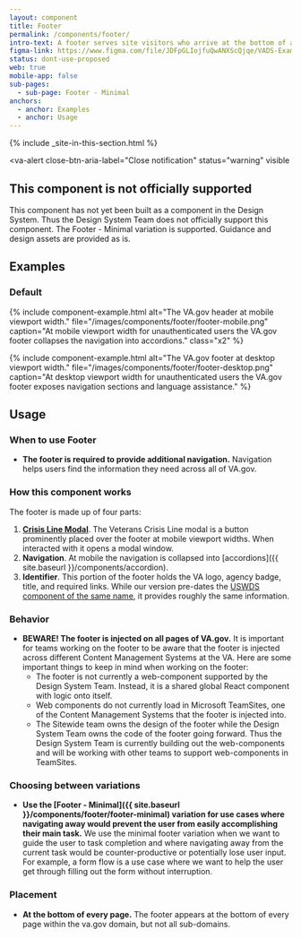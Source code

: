 ```yaml
---
layout: component
title: Footer
permalink: /components/footer/
intro-text: A footer serves site visitors who arrive at the bottom of a page without finding what they want.
figma-link: https://www.figma.com/file/JDFpGLIojfuQwANXScQjqe/VADS-Example-Library?type=design&node-id=538-7198&mode=design&t=kPk3dlhnHSGw5X0f-0
status: dont-use-proposed
web: true
mobile-app: false
sub-pages:
  - sub-page: Footer - Minimal
anchors:
  - anchor: Examples
  - anchor: Usage
---
```


{% include _site-in-this-section.html %}

<va-alert
  close-btn-aria-label="Close notification"
  status="warning"
  visible
>
  <h2 slot="headline">
    This component is not officially supported
  </h2>
  <div>
    <p className="vads-u-margin-y--0">
      This component has not yet been built as a component in the Design System. Thus the Design System Team does not officially support this component. The Footer - Minimal variation is supported. Guidance and design assets are provided as is.
    </p>
  </div>
</va-alert>

## Examples

### Default

{% include component-example.html alt="The VA.gov header at mobile viewport width." file="/images/components/footer/footer-mobile.png" caption="At mobile viewport width for unauthenticated users the VA.gov footer collapses the navigation into accordions." class="x2" %}

{% include component-example.html alt="The VA.gov footer at desktop viewport width." file="/images/components/footer/footer-desktop.png" caption="At desktop viewport width for unauthenticated users the VA.gov footer exposes navigation sections and language assistance." %}

## Usage

### When to use Footer

* **The footer is required to provide additional navigation.** Navigation helps users find the information they need across all of VA.gov.

### How this component works

The footer is made up of four parts:

1. [**Crisis Line Modal**](https://design.va.gov/storybook/?path=/docs/components-va-crisis-line-modal--default). The Veterans Crisis Line modal is a button prominently placed over the footer at mobile viewport widths. When interacted with it opens a modal window.
2. **Navigation**. At mobile the navigation is collapsed into [accordions]({{ site.baseurl }}/components/accordion).
3. **Identifier**. This portion of the footer holds the VA logo, agency badge, title, and required links. While our version pre-dates the [USWDS component of the same name](https://designsystem.digital.gov/components/identifier/), it provides roughly the same information.

### Behavior

* **BEWARE! The footer is injected on all pages of VA.gov.** It is important for teams working on the footer to be aware that the footer is injected across different Content Management Systems at the VA. Here are some important things to keep in mind when working on the footer:
  * The footer is not currently a web-component supported by the Design System Team. Instead, it is a shared global React component with logic onto itself.
  * Web components do not currently load in Microsoft TeamSites, one of the Content Management Systems that the footer is injected into. 
  * The Sitewide team owns the design of the footer while the Design System Team owns the code of the footer going forward. Thus the Design System Team is currently building out the web-components and will be working with other teams to support web-components in TeamSites.

### Choosing between variations

* **Use the [Footer - Minimal]({{ site.baseurl }}/components/footer/footer-minimal) variation for use cases where navigating away would prevent the user from easily accomplishing their main task.** We use the minimal footer variation when we want to guide the user to task completion and where navigating away from the current task would be counter-productive or potentially lose user input. For example, a form flow is a use case where we want to help the user get through filling out the form without interruption. 

### Placement

* **At the bottom of every page.** The footer appears at the bottom of every page within the va.gov domain, but not all sub-domains.
